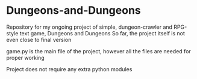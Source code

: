 # Dungeons-and-Dungeons
Repository for my ongoing project of simple, dungeon-crawler and RPG-style text game, Dungeons and Dungeons
So far, the project itself is not even close to final version

game.py is the main file of the project, however all the files are needed for proper working

Project does not require any extra python modules

